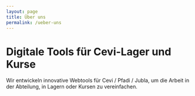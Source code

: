 ```yaml
---
layout: page
title: Über uns
permalink: /ueber-uns
---
```


# Digitale Tools für Cevi-Lager und Kurse

Wir entwickeln innovative Webtools für Cevi / Pfadi / Jubla, um die Arbeit in der Abteilung, in Lagern oder Kursen zu vereinfachen.


